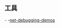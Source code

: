 


## 工具
-[](https://www.microsoft.com/en-us/download/details.aspx?id=26798)
-[net-debugging-demos](https://docs.microsoft.com/en-us/archive/blogs/tess/net-debugging-demos-information-and-setup-instructions)